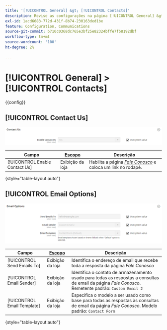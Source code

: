 ```yaml
---
title: '[!UICONTROL General] &gt; [!UICONTROL Contacts]'
description: Revise as configurações na página [!UICONTROL General] &gt; [!UICONTROL Contacts] do Administrador do Commerce.
exl-id: 1acd6683-772d-431f-8b74-230163ded1be
feature: Configuration, Communications
source-git-commit: b710c0368dc765e3bf25e82324bffe7fb8192dbf
workflow-type: tm+mt
source-wordcount: '100'
ht-degree: 2%

---
```


# [!UICONTROL General] > [!UICONTROL Contacts]

{{config}}

## [!UICONTROL Contact Us]

![Contate-nos](./assets/contacts-contact-us.png)<!-- zoom -->

<!-- [Contact Us](https://docs.magento.com/user-guide/stores/contact-us.html) -->

| Campo | [Escopo](../../getting-started/websites-stores-views.md#scope-settings) | Descrição |
|--- |--- |--- |
| [!UICONTROL Enable Contact Us] | Exibição da loja | Habilita a página [_Fale Conosco_](../../getting-started/store-details.md#contact-us-form) e coloca um link no rodapé. |

{style="table-layout:auto"}

## [!UICONTROL Email Options]

![Opções de email](./assets/contacts-email-options.png)<!-- zoom -->

<!-- [Email Options](https://docs.magento.com/user-guide/stores/contact-us.html) -->

| Campo | [Escopo](../../getting-started/websites-stores-views.md#scope-settings) | Descrição |
|--- |--- |--- |
| [!UICONTROL Send Emails To] | Exibição da loja | Identifica o endereço de email que recebe toda a resposta da página _Fale Conosco_ |
| [!UICONTROL Email Sender] | Exibição da loja | Identifica o contato de armazenamento usado para todas as respostas a consultas de email da página _Fale Conosco_. Remetente padrão: `Custom Email 2` |
| [!UICONTROL Email Template] | Exibição da loja | Especifica o modelo a ser usado como base para todas as respostas às consultas de email da página _Fale Conosco_. Modelo padrão: `Contact Form` |

{style="table-layout:auto"}
